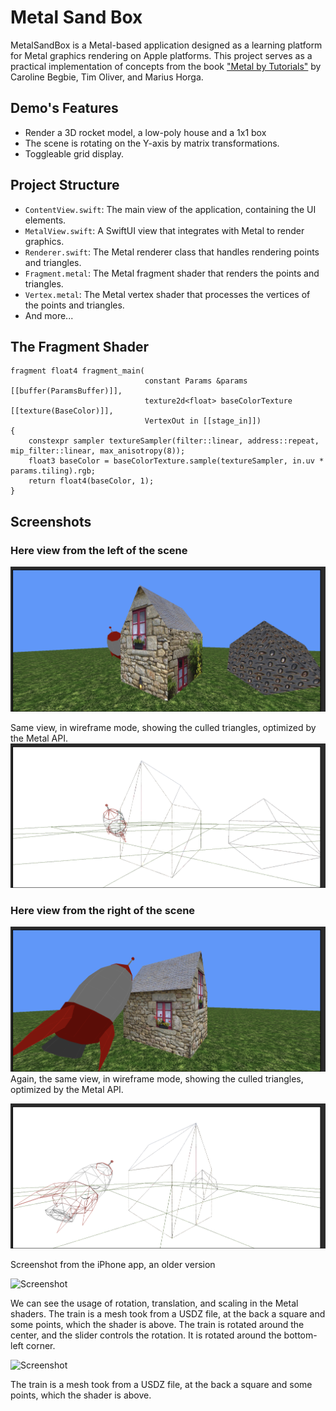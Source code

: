 # Metal Sand Box

MetalSandBox is a Metal-based application designed as a learning platform for Metal graphics rendering on Apple platforms. This project serves as a practical implementation of concepts from the book ["Metal by Tutorials"](https://www.kodeco.com/books/metal-by-tutorials/v4.0) by Caroline Begbie, Tim Oliver, and Marius Horga.


## Demo's Features

- Render a 3D rocket model, a low-poly house and a 1x1 box
- The scene is rotating on the Y-axis by matrix transformations.
- Toggleable grid display.

## Project Structure

- `ContentView.swift`: The main view of the application, containing the UI elements.
- `MetalView.swift`: A SwiftUI view that integrates with Metal to render graphics.
- `Renderer.swift`: The Metal renderer class that handles rendering points and triangles.
- `Fragment.metal`: The Metal fragment shader that renders the points and triangles.
- `Vertex.metal`: The Metal vertex shader that processes the vertices of the points and triangles.
- And more...

## The Fragment Shader

```metal
fragment float4 fragment_main(
                              constant Params &params [[buffer(ParamsBuffer)]],
                              texture2d<float> baseColorTexture [[texture(BaseColor)]],
                              VertexOut in [[stage_in]])
{
    constexpr sampler textureSampler(filter::linear, address::repeat, mip_filter::linear, max_anisotropy(8));
    float3 baseColor = baseColorTexture.sample(textureSampler, in.uv * params.tiling).rgb;
    return float4(baseColor, 1);
}
```

## Screenshots

### Here view from the left of the scene

![Screenshot](Screenshots/preview6.png)

Same view, in wireframe mode, showing the culled triangles, optimized by the Metal API.
![Screenshot](Screenshots/preview8.png)

### Here view from the right of the scene

![Screenshot](Screenshots/preview5.png)
Again, the same view, in wireframe mode, showing the culled triangles, optimized by the Metal API.

![Screenshot](Screenshots/preview7.png)

Screenshot from the iPhone app, an older version

![Screenshot](Screenshots/preview4.jpeg)

We can see the usage of rotation, translation, and scaling in the Metal shaders.
The train is a mesh took from a USDZ file, at the back a square and some points, which the shader is above.
The train is rotated around the center, and the slider controls the rotation.
It is rotated around the bottom-left corner.

![Screenshot](Screenshots/preview3.png)

The train is a mesh took from a USDZ file, at the back a square and some points, which the shader is above.
